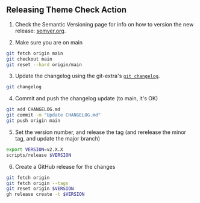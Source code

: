## Releasing Theme Check Action

1. Check the Semantic Versioning page for info on how to version the new release: [semver.org](http://semver.org).

2. Make sure you are on main

  ```sh
  git fetch origin main
  git checkout main
  git reset --hard origin/main
  ```

3. Update the changelog using the git-extra's [`git changelog`](https://github.com/tj/git-extras).

  ```sh
  git changelog
  ```

4. Commit and push the changelog update (to main, it's OK)

  ```sh
  git add CHANGELOG.md
  git commit -m "Update CHANGELOG.md"
  git push origin main
  ```

5. Set the version number, and release the tag (and rerelease the minor tag, and update the major branch)

  ```sh
  export VERSION=v2.X.X
  scripts/release $VERSION
  ```

6. Create a GitHub release for the changes

  ```sh
  git fetch origin
  git fetch origin --tags
  git reset origin $VERSION
  gh release create -t $VERSION
  ```
